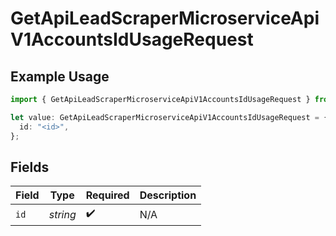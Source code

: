 # GetApiLeadScraperMicroserviceApiV1AccountsIdUsageRequest

## Example Usage

```typescript
import { GetApiLeadScraperMicroserviceApiV1AccountsIdUsageRequest } from "oppulence-backend-sdk/models/operations";

let value: GetApiLeadScraperMicroserviceApiV1AccountsIdUsageRequest = {
  id: "<id>",
};
```

## Fields

| Field              | Type               | Required           | Description        |
| ------------------ | ------------------ | ------------------ | ------------------ |
| `id`               | *string*           | :heavy_check_mark: | N/A                |